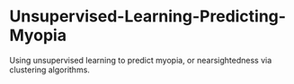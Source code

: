 # Unsupervised-Learning-Predicting-Myopia
Using unsupervised learning to predict myopia, or nearsightedness via clustering algorithms. 
